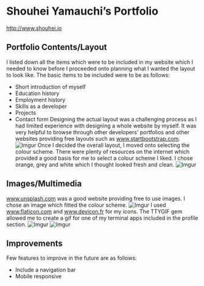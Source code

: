# Shouhei Yamauchi’s Portfolio
http://www.shouhei.io

## Portfolio Contents/Layout
I listed down all the items which were to be included in my website which I needed to know before I proceeded onto planning what I wanted the layout to look like. The basic items to be included were to be as follows:
-	Short introduction of myself
-	Education history
-	Employment history
-	Skills as a developer
-	Projects
-	Contact form
Designing the actual layout was a challenging process as I had limited experience with designing a whole website by myself. It was very helpful to browse through other developers' portfolios and other websites providing free layouts such as www.startbootstrap.com.
![Imgur](http://i.imgur.com/qREuZOb.png)
Once I decided the overall layout, I moved onto selecting the colour scheme. There were plenty of resources on the internet which provided a good basis for me to select a colour scheme I liked. I chose orange, grey and white which I thought looked fresh and clean.
![Imgur](http://i.imgur.com/505dT9a.jpg)

## Images/Multimedia
www.unsplash.com was a good website providing free to use images. I chose an image which fitted the colour scheme.
![Imgur](http://i.imgur.com/rxaUvKH.jpg)
I used www.flaticon.com and www.devicon.fr for my icons. The TTYGIF gem allowed me to create a gif for one of my terminal apps included in the profile section.
![Imgur](http://i.imgur.com/I3Ahipk.png)
![Imgur](http://i.imgur.com/FH3Ky1N.png)

## Improvements
Few features to improve in the future are as follows:
- Include a navigation bar
- Mobile responsive
